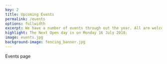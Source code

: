```yaml
---
key: 2
title: Upcoming Events
permalink: /events
options: fullwidth
excerpt: We have a number of events through out the year. All are welcome to join us on our Open Days to get a taste and sense of what we do. Please contact us to book your place in the Open day session!
highlight: The Next Open day is on Monday 16 July 2018.
image: events.jpg
background-image: fencing_banner.jpg
---
```


Events page